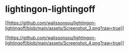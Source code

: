 # lightingon-lightingoff
[[https://github.com/walissonsou/lightingon-lightingoff/blob/main/assets/Screenshot_3.png?raw=true]]

[[https://github.com/walissonsou/lightingon-lightingoff/blob/main/assets/Screenshot_4.png?raw=true]]
